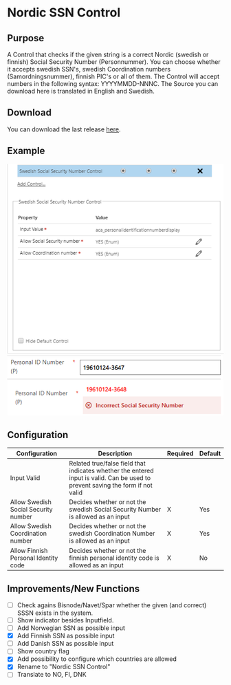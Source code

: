 # Nordic SSN Control
## Purpose
A Control that checks if the given string is a correct Nordic (swedish or finnish) Social Security Number (Personnummer). You can choose whether it accepts swedish SSN's, swedish Coordination numbers (Samordningsnummer), finnish PIC's or all of them.
The Control will accept numbers in the following syntax: YYYYMMDD-NNNC.
The Source you can download here is translated in English and Swedish.

## Download
You can download the last release [here](https://github.com/BenediktBergmann/PCF-Controls/releases).

## Example
![Configuration](/SwedishSSNControl/Screenshots/Configuration.png)
![CorrectSSSN](/SwedishSSNControl/Screenshots/Correct.png)
![IncorrectSSSN](/SwedishSSNControl/Screenshots/Incorrect.png)

## Configuration
Configuration | Description | Required | Default
------------ | ------------- | ------------- | -------------
Input Valid | Related true/false field that indicates whether the entered input is valid. Can be used to prevent saving the form if not valid |
Allow Swedish Social Security number | Decides whether or not the swedish Social Security Number is allowed as an input | X | Yes
Allow Swedish Coordination number | Decides whether or not the swedish Coordination Number is allowed as an input | X | Yes 
Allow Finnish Personal Identity code | Decides whether or not the finnish personal identity code is allowed as an input | X | No

## Improvements/New Functions
- [ ] Check agains Bisnode/Navet/Spar whether the given (and correct) SSSN exists in the system.
- [ ] Show indicator besides Inputfield.
- [ ] Add Norwegian SSN as possible input
- [X] Add Finnish SSN as possible input
- [ ] Add Danish SSN as possible input
- [ ] Show country flag
- [X] Add possibility to configure which countries are allowed
- [X] Rename to "Nordic SSN Control"
- [ ] Translate to NO, FI, DNK
